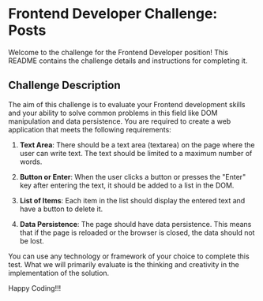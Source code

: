 # Frontend Developer Challenge: Posts

Welcome to the challenge for the Frontend Developer position! This README contains the challenge details and instructions for completing it.

## Challenge Description

The aim of this challenge is to evaluate your Frontend development skills and your ability to solve common problems in this field like DOM manipulation and data persistence. You are required to create a web application that meets the following requirements:

1. **Text Area**: There should be a text area (textarea) on the page where the user can write text. The text should be limited to a maximum number of words.

2. **Button or Enter**: When the user clicks a button or presses the "Enter" key after entering the text, it should be added to a list in the DOM.

3. **List of Items**: Each item in the list should display the entered text and have a button to delete it.

4. **Data Persistence**: The page should have data persistence. This means that if the page is reloaded or the browser is closed, the data should not be lost.

You can use any technology or framework of your choice to complete this test. What we will primarily evaluate is the thinking and creativity in the implementation of the solution.

Happy Coding!!!
